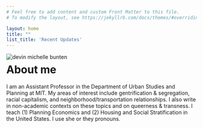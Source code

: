 ```yaml
---
# Feel free to add content and custom Front Matter to this file.
# To modify the layout, see https://jekyllrb.com/docs/themes/#overriding-theme-defaults

layout: home
title: ""
list_title: 'Recent Updates'
---
```

<img src="assets/profile.png"
     alt="devin michelle bunten"
     style="float: left; margin-right: 10px;" />

# About me
I am an Assistant Professor in the Department of Urban Studies and Planning at MIT. My areas of interest include gentrification & segregation, racial capitalism, and neighborhood/transportation relationships. I also write in non-academic contexts on these topics and on queerness & transness. I teach (1) Planning Economics and (2) Housing and Social Stratification in the United States. I use she or they pronouns.
